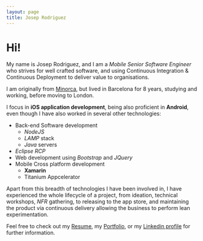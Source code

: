```yaml
---
layout: page
title: Josep Rodriguez
---
```


# Hi!

My name is Josep Rodriguez, and I am a *Mobile Senior Software Engineer* who
strives for well crafted software, and using Continuous Integration & Continuous
Deployment to deliver value to organisations.

I am originally from [Minorca](https://www.google.co.uk/search?q=menorca&source=lnms&tbm=isch&sa=X&ved=0ahUKEwiOpqC2_7zSAhUIIMAKHZ_eABEQ_AUICCgB&biw=1210&bih=961),
but lived in Barcelona for 8 years, studying and working, before moving to London.

I focus in **iOS application development**, being also proficient in **Android**,
even though I have also worked in several other technologies:

* Back-end Software development
  * *NodeJS*
  * *LAMP* stack
  * *Java* servers
* *Eclipse RCP*
* Web development using *Bootstrap* and *JQuery*
* Mobile Cross platform development
  * **Xamarin**
  * Titanium Appcelerator

Apart from this breadth of technologies I have been involved in, I have experienced
the whole lifecycle of a project, from ideation, technical workshops, *NFR* gathering,
to releasing to the app store, and maintaining the product via continuous delivery allowing the business to perform lean experimentation.

Feel free to check out my [Resume](/resume.html), my [Portfolio](/portfolio), or my
[Linkedin profile](https://www.linkedin.com/in/joseprl89/) for further information.

